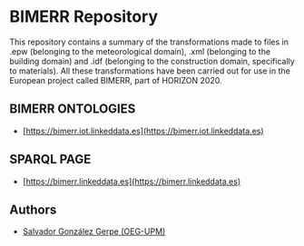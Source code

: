 # BIMERR Repository

This repository contains a summary of the transformations made to files in .epw (belonging to the meteorological domain), .xml (belonging to the building domain) and .idf (belonging to the construction domain, specifically to materials). All these transformations have been carried out for use in the European project called BIMERR, part of HORIZON 2020.

## BIMERR ONTOLOGIES

- [https://bimerr.iot.linkeddata.es](https://bimerr.iot.linkeddata.es)

## SPARQL PAGE

- [https://bimerr.linkeddata.es](https://bimerr.linkeddata.es)

## Authors

- [Salvador González Gerpe (OEG-UPM)](https://github.com/Salva5297)